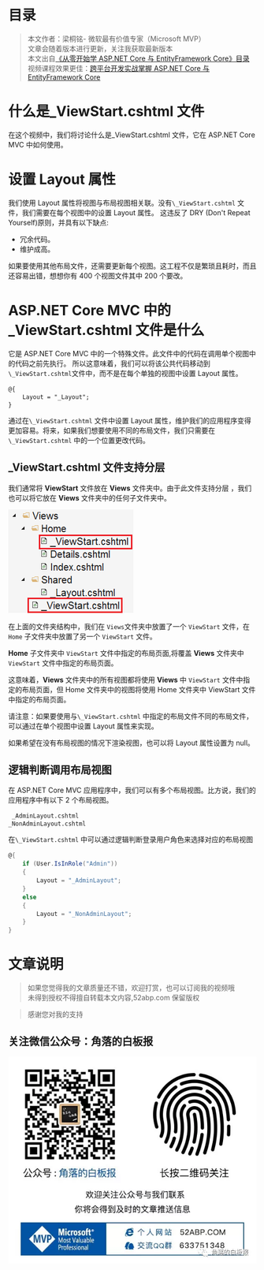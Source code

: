 # 目录

> 本文作者：梁桐铭- 微软最有价值专家（Microsoft MVP） </br>
> 文章会随着版本进行更新，关注我获取最新版本 </br>
> 本文出自[《从零开始学 ASP.NET Core 与 EntityFramework Core》目录](https://www.52abp.com/Wiki/mvc/latest) </br>
> 视频课程效果更佳：[跨平台开发实战掌握 ASP.NET Core 与 EntityFramework Core
> ](https://www.52abp.com/College/Course/1) </br>

# 什么是\_ViewStart.cshtml 文件

在这个视频中，我们将讨论什么是\_ViewStart.cshtml 文件，它在 ASP.NET Core MVC 中如何使用。

# 设置 Layout 属性

我们使用 Layout 属性将视图与布局视图相关联。没有`\_ViewStart.cshtml` 文件，我们需要在每个视图中的设置 Layout 属性。
这违反了 DRY (Don't Repeat Yourself)原则，并具有以下缺点:

- 冗余代码。
- 维护成高。

如果要使用其他布局文件，还需要更新每个视图。这工程不仅是繁琐且耗时，而且还容易出错，想想你有 400 个视图文件其中 200 个要改。

# ASP.NET Core MVC 中的\_ViewStart.cshtml 文件是什么

它是 ASP.NET Core MVC 中的一个特殊文件。此文件中的代码在调用单个视图中的代码之前先执行。
所以这意味着，我们可以将该公共代码移动到`\_ViewStart.cshtml`文件中，而不是在每个单独的视图中设置 Layout 属性。

```
@{
    Layout = "_Layout";
}
```

通过在`\_ViewStart.cshtml` 文件中设置 Layout 属性，维护我们的应用程序变得更加容易。将来，如果我们想要使用不同的布局文件，我们只需要在`\_ViewStart.cshtml` 中的一个位置更改代码。

## \_ViewStart.cshtml 文件支持分层

我们通常将 **ViewStart** 文件放在 **Views** 文件夹中。由于此文件支持分层 ，我们也可以将它放在 **Views** 文件夹中的任何子文件夹中。

![30 1](images/30-1.png)

在上面的文件夹结构中，我们在 `Views`文件夹中放置了一个 `ViewStart` 文件，在 `Home` 子文件夹中放置了另一个 `ViewStart` 文件。

**Home** 子文件夹中 `ViewStart` 文件中指定的布局页面,将覆盖 **Views** 文件夹中 `ViewStart` 文件中指定的布局页面。

这意味着，**Views** 文件夹中的所有视图都将使用 **Views** 中 `ViewStart` 文件中指定的布局页面，但 Home 文件夹中的视图将使用 Home 文件夹中 ViewStart 文件中指定的布局页面。

请注意：如果要使用与`\_ViewStart.cshtml` 中指定的布局文件不同的布局文件，可以通过在单个视图中设置 Layout 属性来实现。

如果希望在没有布局视图的情况下渲染视图，也可以将 Layout 属性设置为 null。

## 逻辑判断调用布局视图

在 ASP.NET Core MVC 应用程序中，我们可以有多个布局视图。比方说，我们的应用程序中有以下 2 个布局视图。

```
 _AdminLayout.cshtml
_NonAdminLayout.cshtml
```

在`\_ViewStart.cshtml` 中可以通过逻辑判断登录用户角色来选择对应的布局视图

```csharp
@{
    if (User.IsInRole("Admin"))
    {
        Layout = "_AdminLayout";
    }
    else
    {
        Layout = "_NonAdminLayout";
    }
}
```

# 文章说明

> 如果您觉得我的文章质量还不错，欢迎打赏，也可以订阅我的视频哦 </br>
> 未得到授权不得擅自转载本文内容,52abp.com 保留版权 </br>

> 感谢您对我的支持

## 关注微信公众号：角落的白板报

![公众号：角落的白板报](images/jiaoluowechat.png)
